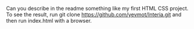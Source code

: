 Can you describe in the readme something like my first HTML CSS project. To see the result, run git clone https://github.com/yevmot/Interia.git and then run index.html with a browser.
